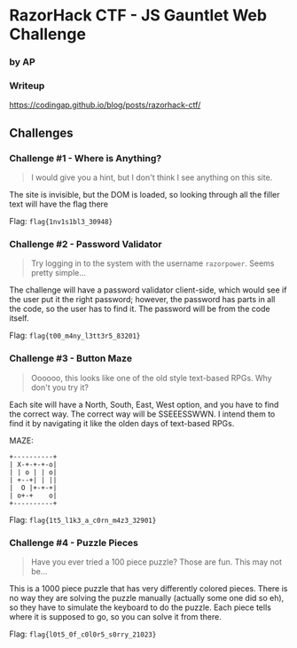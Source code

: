 # RazorHack CTF - JS Gauntlet Web Challenge

### by AP

### Writeup
https://codingap.github.io/blog/posts/razorhack-ctf/

## Challenges

### Challenge #1 - Where is Anything?
> I would give you a hint, but I don't think I see anything on this site.

The site is invisible, but the DOM is loaded, so looking through all the filler text will have the flag there

Flag: `flag{1nv1s1bl3_30948}`

### Challenge #2 - Password Validator
> Try logging in to the system with the username `razorpower`. Seems pretty simple...

The challenge will have a password validator client-side, which would see if the user put it the right password; however, the password has parts in all the code, so the user has to find it. The password will be from the code itself.

Flag: `flag{t00_m4ny_l3tt3r5_83201}`

### Challenge #3 - Button Maze
> Oooooo, this looks like one of the old style text-based RPGs. Why don't you try it?

Each site will have a North, South, East, West option, and you have to find the correct way. The correct way will be SSEEESSWWN. I intend them to find it by navigating it like the olden days of text-based RPGs.

MAZE:
```
+----------+
| X-+-+-+-o|
| | o | | o|
| +--+| | ||
|  O |+-+-+|
| o+-+    o|
+----------+
```

Flag: `flag{1t5_l1k3_a_c0rn_m4z3_32901}`

### Challenge #4 - Puzzle Pieces
> Have you ever tried a 100 piece puzzle? Those are fun. This may not be...

This is a 1000 piece puzzle that has very differently colored pieces. There is no way they are solving the puzzle manually (actually some one did so eh), so they have to simulate the keyboard to do the puzzle. Each piece tells where it is supposed to go, so you can solve it from there.

Flag: `flag{l0t5_0f_c0l0r5_s0rry_21023}`
